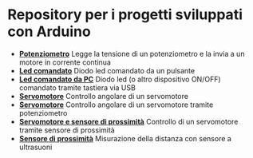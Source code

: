 # Repository per i progetti sviluppati con Arduino

* **[Potenziometro](potenziometro)** Legge la tensione di un potenziometro e la invia a un motore in corrente continua
* **[Led comandato](led-pulsante)** Diodo led comandato da un pulsante
* **[Led comandato da PC](led)** Diodo led (o altro dispositivo ON/OFF) comandato tramite tastiera via USB
* **[Servomotore](servo)** Controllo angolare di un servomotore
* **[Servomotore](servo-pot)** Controllo angolare di un servomotore tramite potenziometro
* **[Servomotore e sensore di prossimità](telepass)** Controllo di un servomotore tramite sensore di prossimità
* **[Sensore di prossimità](parking)** Misurazione della distanza con sensore a ultrasuoni
